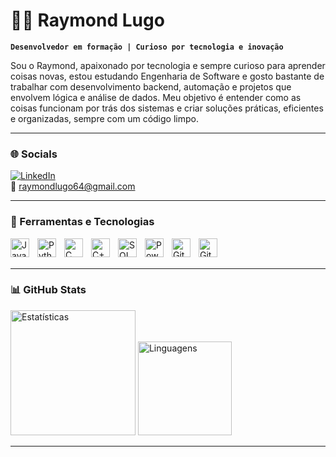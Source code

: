 # 👨‍💻 Raymond Lugo

**`Desenvolvedor em formação | Curioso por tecnologia e inovação`**

Sou o Raymond, apaixonado por tecnologia e sempre curioso para aprender coisas novas, estou estudando Engenharia de Software e gosto bastante de trabalhar com desenvolvimento backend, automação e projetos que envolvem lógica e análise de dados. Meu objetivo é entender como as coisas funcionam por trás dos sistemas e criar soluções práticas, eficientes e organizadas, sempre com um código limpo.

---

### 🌐 Socials

[![LinkedIn](https://img.shields.io/badge/LinkedIn-%230077B5.svg?logo=linkedin&logoColor=white)](https://www.linkedin.com/in/raymondlugo/)  
📧 raymondlugo64@gmail.com

---

### 🧰 Ferramentas e Tecnologias

<img align="left" alt="Java" title="Java" width="30px" style="padding-right: 10px;" src="https://cdn.jsdelivr.net/gh/devicons/devicon@latest/icons/java/java-original.svg" />
<img align="left" alt="Python" title="Python" width="30px" style="padding-right: 10px;" src="https://cdn.jsdelivr.net/gh/devicons/devicon@latest/icons/python/python-original.svg" />
<img align="left" alt="C" title="C" width="30px" style="padding-right: 10px;" src="https://cdn.jsdelivr.net/gh/devicons/devicon@latest/icons/c/c-original.svg" />
<img align="left" alt="C++" title="C++" width="30px" style="padding-right: 10px;" src="https://cdn.jsdelivr.net/gh/devicons/devicon@latest/icons/cplusplus/cplusplus-original.svg" />
<img align="left" alt="SQL" title="SQL" width="30px" style="padding-right: 10px;" src="https://cdn.jsdelivr.net/gh/devicons/devicon@latest/icons/mysql/mysql-original.svg" />
<img align="left" alt="Power BI" title="Power BI" width="30px" style="padding-right: 10px;" src="https://img.icons8.com/color/48/power-bi.png" />
<img align="left" alt="Git" title="Git" width="30px" style="padding-right: 10px;" src="https://cdn.jsdelivr.net/gh/devicons/devicon@latest/icons/git/git-original.svg" />
<img align="left" alt="GitHub" title="GitHub" width="30px" style="padding-right: 10px;" src="https://cdn.jsdelivr.net/gh/devicons/devicon@latest/icons/github/github-original.svg" />

<br/><br/>

---

### 📊 GitHub Stats

<img alt="Estatísticas" height="200" src="https://github-readme-stats.vercel.app/api?username=RayStackDev&show_icons=true&theme=gruvbox&locale=pt-br" />

<img alt="Linguagens" height="150" src="https://github-readme-stats.vercel.app/api/top-langs/?username=RayStackDev&theme=gruvbox&layout=compact&custom_title=Linguagens&langs_count=8" />

---

<!-- Criado por Raymond Lugo com dedicação e curiosidade -->
